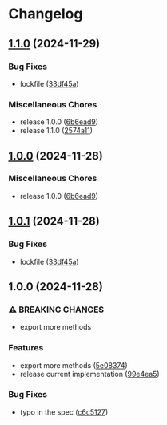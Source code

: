 # Changelog

## [1.1.0](https://github.com/Gozala/merkle-reference/compare/v1.0.0...v1.1.0) (2024-11-29)


### Bug Fixes

* lockfile ([33df45a](https://github.com/Gozala/merkle-reference/commit/33df45a962be403801569283ef2a4c07033f69c9))


### Miscellaneous Chores

* release 1.0.0 ([6b6ead9](https://github.com/Gozala/merkle-reference/commit/6b6ead95f4fe9fd0c9fcbfe9a462198b87deab51))
* release 1.1.0 ([2574a11](https://github.com/Gozala/merkle-reference/commit/2574a1157a4ec3a41bfbc68d80c545a2689eec61))

## [1.0.0](https://github.com/Gozala/merkle-reference/compare/v1.0.1...v1.0.0) (2024-11-28)


### Miscellaneous Chores

* release 1.0.0 ([6b6ead9](https://github.com/Gozala/merkle-reference/commit/6b6ead95f4fe9fd0c9fcbfe9a462198b87deab51))

## [1.0.1](https://github.com/Gozala/merkle-reference/compare/v1.0.0...v1.0.1) (2024-11-28)


### Bug Fixes

* lockfile ([33df45a](https://github.com/Gozala/merkle-reference/commit/33df45a962be403801569283ef2a4c07033f69c9))

## 1.0.0 (2024-11-28)


### ⚠ BREAKING CHANGES

* export more methods

### Features

* export more methods ([5e08374](https://github.com/Gozala/merkle-reference/commit/5e083744b87004d0e69daeda79611d25b176a500))
* release current implementation ([99e4ea5](https://github.com/Gozala/merkle-reference/commit/99e4ea5364fba2d7b29d8bf572946c5cfd2eaef5))


### Bug Fixes

* typo in the spec ([c6c5127](https://github.com/Gozala/merkle-reference/commit/c6c5127a4841c0cdb06b98977f1484c4b06b2675))
